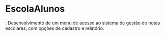 # EscolaAlunos
: Desenvolvimento de um menu de acesso ao sistema de gestão de notas escolares, com opções de cadastro e relatório.
